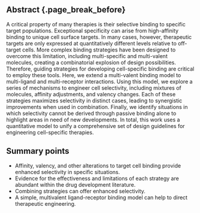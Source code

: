 ## Abstract {.page_break_before}

A critical property of many therapies is their selective binding to specific target populations. Exceptional specificity can arise from high-affinity binding to unique cell surface targets. In many cases, however, therapeutic targets are only expressed at quantitatively different levels relative to off-target cells. More complex binding strategies have been designed to overcome this limitation, including multi-specific and multi-valent molecules, creating a combinatorial explosion of design possibilities. Therefore, guiding strategies for developing cell-specific binding are critical to employ these tools. Here, we extend a multi-valent binding model to multi-ligand and multi-receptor interactions. Using this model, we explore a series of mechanisms to engineer cell selectivity, including mixtures of molecules, affinity adjustments, and valency changes. Each of these strategies maximizes selectivity in distinct cases, leading to synergistic improvements when used in combination. Finally, we identify situations in which selectivity cannot be derived through passive binding alone to highlight areas in need of new developments. In total, this work uses a quantitative model to unify a comprehensive set of design guidelines for engineering cell-specific therapies.

## Summary points

- Affinity, valency, and other alterations to target cell binding provide enhanced selectivity in specific situations.
- Evidence for the effectiveness and limitations of each strategy are abundant within the drug development literature.
- Combining strategies can offer enhanced selectivity.
- A simple, multivalent ligand-receptor binding model can help to direct therapeutic engineering.


